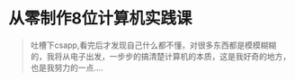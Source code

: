 # 从零制作8位计算机实践课

> 吐槽下csapp,看完后才发现自己什么都不懂，对很多东西都是模模糊糊的，我将从电子出发，一步步的搞清楚计算机的本质，这是我好奇的地方，也是我努力的一点....






